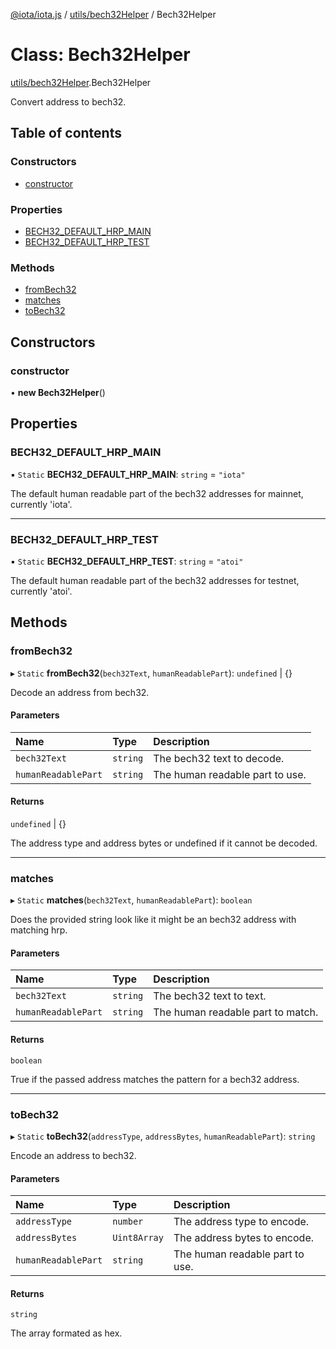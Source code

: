 [@iota/iota.js](../README.md) / [utils/bech32Helper](../modules/utils_bech32Helper.md) / Bech32Helper

# Class: Bech32Helper

[utils/bech32Helper](../modules/utils_bech32Helper.md).Bech32Helper

Convert address to bech32.

## Table of contents

### Constructors

- [constructor](utils_bech32Helper.Bech32Helper.md#constructor)

### Properties

- [BECH32\_DEFAULT\_HRP\_MAIN](utils_bech32Helper.Bech32Helper.md#bech32_default_hrp_main)
- [BECH32\_DEFAULT\_HRP\_TEST](utils_bech32Helper.Bech32Helper.md#bech32_default_hrp_test)

### Methods

- [fromBech32](utils_bech32Helper.Bech32Helper.md#frombech32)
- [matches](utils_bech32Helper.Bech32Helper.md#matches)
- [toBech32](utils_bech32Helper.Bech32Helper.md#tobech32)

## Constructors

### constructor

• **new Bech32Helper**()

## Properties

### BECH32\_DEFAULT\_HRP\_MAIN

▪ `Static` **BECH32\_DEFAULT\_HRP\_MAIN**: `string` = `"iota"`

The default human readable part of the bech32 addresses for mainnet, currently 'iota'.

___

### BECH32\_DEFAULT\_HRP\_TEST

▪ `Static` **BECH32\_DEFAULT\_HRP\_TEST**: `string` = `"atoi"`

The default human readable part of the bech32 addresses for testnet, currently 'atoi'.

## Methods

### fromBech32

▸ `Static` **fromBech32**(`bech32Text`, `humanReadablePart`): `undefined` \| {}

Decode an address from bech32.

#### Parameters

| Name | Type | Description |
| :------ | :------ | :------ |
| `bech32Text` | `string` | The bech32 text to decode. |
| `humanReadablePart` | `string` | The human readable part to use. |

#### Returns

`undefined` \| {}

The address type and address bytes or undefined if it cannot be decoded.

___

### matches

▸ `Static` **matches**(`bech32Text`, `humanReadablePart`): `boolean`

Does the provided string look like it might be an bech32 address with matching hrp.

#### Parameters

| Name | Type | Description |
| :------ | :------ | :------ |
| `bech32Text` | `string` | The bech32 text to text. |
| `humanReadablePart` | `string` | The human readable part to match. |

#### Returns

`boolean`

True if the passed address matches the pattern for a bech32 address.

___

### toBech32

▸ `Static` **toBech32**(`addressType`, `addressBytes`, `humanReadablePart`): `string`

Encode an address to bech32.

#### Parameters

| Name | Type | Description |
| :------ | :------ | :------ |
| `addressType` | `number` | The address type to encode. |
| `addressBytes` | `Uint8Array` | The address bytes to encode. |
| `humanReadablePart` | `string` | The human readable part to use. |

#### Returns

`string`

The array formated as hex.
